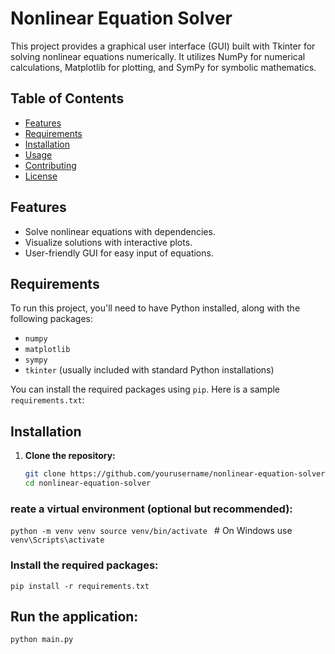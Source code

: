 # Nonlinear Equation Solver

This project provides a graphical user interface (GUI) built with Tkinter for solving nonlinear equations numerically. It utilizes NumPy for numerical calculations, Matplotlib for plotting, and SymPy for symbolic mathematics.

## Table of Contents

- [Features](#features)
- [Requirements](#requirements)
- [Installation](#installation)
- [Usage](#usage)
- [Contributing](#contributing)
- [License](#license)

## Features

- Solve nonlinear equations with dependencies.
- Visualize solutions with interactive plots.
- User-friendly GUI for easy input of equations.

## Requirements

To run this project, you'll need to have Python installed, along with the following packages:

- `numpy`
- `matplotlib`
- `sympy`
- `tkinter` (usually included with standard Python installations)

You can install the required packages using `pip`. Here is a sample `requirements.txt`:


## Installation

1. **Clone the repository:**

   ```bash
   git clone https://github.com/yourusername/nonlinear-equation-solver.git
   cd nonlinear-equation-solver

### reate a virtual environment (optional but recommended):

`python -m venv venv
source venv/bin/activate `  # On Windows use `venv\Scripts\activate`

### Install the required packages:
`pip install -r requirements.txt`


## Run the application:

`python main.py`
